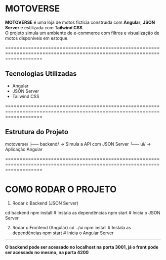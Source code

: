 # MOTOVERSE

**MOTOVERSE** é uma loja de motos fictícia construída com **Angular**, **JSON Server** e estilizada com **Tailwind CSS**.  
O projeto simula um ambiente de e-commerce com filtros e visualização de motos disponíveis em estoque.

=========================================================================================================================
## Tecnologias Utilizadas

- Angular
- JSON Server
- Tailwind CSS

=========================================================================================================================

## Estrutura do Projeto

motoverse/
├── backend/ → Simula a API com JSON Server
└── ui/ → Aplicação Angular 

=========================================================================================================================
# COMO RODAR O PROJETO

1. Rodar o Backend (JSON Server)

cd backend
npm install      # Instala as dependências
npm start        # Inicia o JSON Server

2. Rodar o Frontend (Angular)
cd ../ui
npm install      # Instala as dependências
npm start        # Inicia o Angular Server

---

**O backend pode ser acessado no localhost na porta 3001, já o front pode ser acessado no mesmo, na porta 4200**